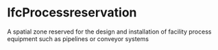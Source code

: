 IfcProcessreservation
=====================
A spatial zone reserved for the design and installation of facility process
equipment such as pipelines or conveyor systems


